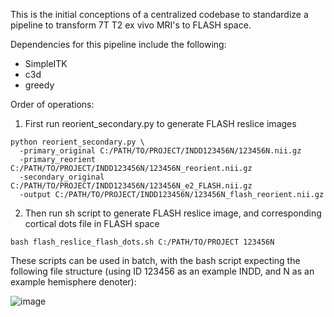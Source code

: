 This is the initial conceptions of a centralized codebase to standardize a pipeline to transform 7T T2 ex vivo MRI's to FLASH space.

Dependencies for this pipeline include the following:
- SimpleITK
- c3d
- greedy
  
Order of operations:
1. First run reorient_secondary.py to generate FLASH reslice images
```
python reorient_secondary.py \
  -primary_original C:/PATH/TO/PROJECT/INDD123456N/123456N.nii.gz
  -primary_reorient C:/PATH/TO/PROJECT/INDD123456N/123456N_reorient.nii.gz
  -secondary_original C:/PATH/TO/PROJECT/INDD123456N/123456N_e2_FLASH.nii.gz
  -output C:/PATH/TO/PROJECT/INDD123456N/123456N_flash_reorient.nii.gz
```
2. Then run sh script to generate FLASH reslice image, and corresponding cortical dots file in FLASH space
```
bash flash_reslice_flash_dots.sh C:/PATH/TO/PROJECT 123456N
```


These scripts can be used in batch, with the bash script expecting the following file structure (using ID 123456 as an example INDD, and N as an example hemisphere denoter):

![image](https://github.com/user-attachments/assets/c1942861-a847-4ffc-8f93-bedffffdd2f1)



